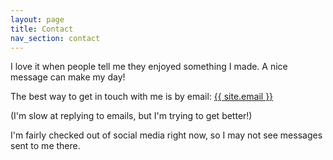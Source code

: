 ```yaml
---
layout: page
title: Contact
nav_section: contact
---
```

I love it when people tell me they enjoyed something I made.
A nice message can make my day!

The best way to get in touch with me is by email: <a href="mailto:{{ site.email }}">{{ site.email }}</a>

(I'm slow at replying to emails, but I'm trying to get better!)

I'm fairly checked out of social media right now, so I may not see messages sent to me there.
